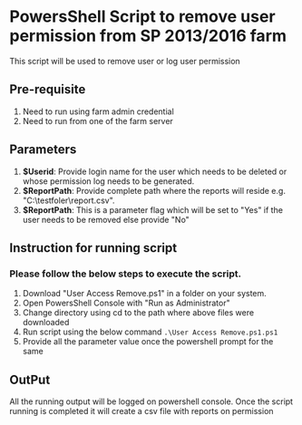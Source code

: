 # PowersShell Script to remove user permission from SP 2013/2016 farm
This script will be used to remove user or log user permission 

## Pre-requisite 
1. Need to run using farm admin credential
2. Need to run from one of the farm server


## Parameters
1. **$Userid**: Provide login name for the user which needs to be deleted or whose permission log needs to be generated.
2. **$ReportPath**: Provide complete path where the reports will reside e.g. "C:\testfoler\report.csv".
3. **$ReportPath**: This is a parameter flag which will be set to "Yes" if the user needs to be removed else provide "No"

## Instruction for running script

### **Please follow the below steps to execute the script**. 
1. Download "User Access Remove.ps1" in a folder on your system. 
2. Open PowersShell Console with "Run as Administrator"
3. Change directory using cd to the path where above files were downloaded
4. Run script using the below command
`.\User Access Remove.ps1.ps1`
5. Provide all the parameter value once the powershell prompt for the same 


## OutPut 
All the running output will be logged on powershell console. Once the script running is completed it will create a csv file with reports on permission 